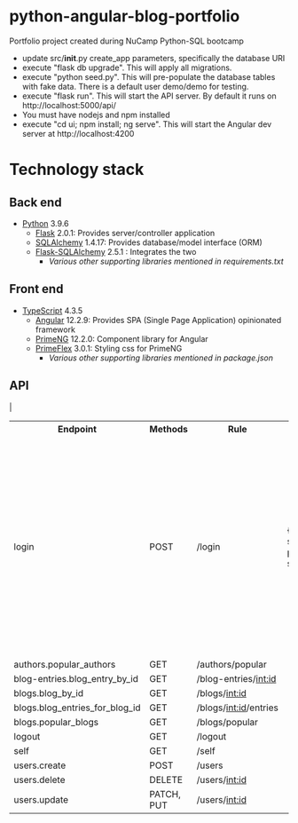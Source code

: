 # python-angular-blog-portfolio
Portfolio project created during NuCamp Python-SQL bootcamp

* update src/__init__.py create_app parameters, specifically the database URI
* execute "flask db upgrade".  This will apply all migrations.
* execute "python seed.py".  This will pre-populate the database tables with fake data.  There is a default user demo/demo for testing.
* execute "flask run".  This will start the API server.  By default it runs on http://localhost:5000/api/
* You must have nodejs and npm installed
* execute "cd ui; npm install; ng serve".  This will start the Angular dev server at http://localhost:4200

# Technology stack

## Back end
* [Python](http://python.org) 3.9.6
  * [Flask](https://flask.palletsprojects.com) 2.0.1:  Provides server/controller application
  * [SQLAlchemy](https://www.sqlalchemy.org) 1.4.17:  Provides database/model interface (ORM)
  * [Flask-SQLAlchemy](https://flask-sqlalchemy.palletsprojects.com) 2.5.1 : Integrates the two
    * *Various other supporting libraries mentioned in requirements.txt*

## Front end
* [TypeScript](https://www.typescriptlang.org) 4.3.5
  * [Angular](http://angular.io) 12.2.9:  Provides SPA (Single Page Application) opinionated framework
  * [PrimeNG](http://primefaces.org/primeng) 12.2.0:  Component library for Angular
  * [PrimeFlex](http://primefaces.org/primeflex) 3.0.1:  Styling css for PrimeNG
    * *Various other supporting libraries mentioned in package.json*

## API

   | <table>
        <tbody>
            <tr>
                <th>Endpoint</th>
                <th>Methods</th>
                <th>Rule</th>
                <th>Request</th>
                <th>Response</th>
                <th>Description</th>
            </tr>
            <tr>
                <td>login</td>
                <td>POST</td>
                <td>/login</td>
                <td>{username: str, password: str}</td>
                <td>
                    <ul>
                        <li>HTTP Status 400 if username or password are missing</li>
                        <li>HTTP Status 404 if username does not exist</li>
                        <li>True if logon was successful, else False</li>
                </td>
                <td>Creates Session in Flask</td>
            </tr>
            <tr>
                <td>authors.popular_authors</td>
                <td>GET</td>
                <td>/authors/popular</td>
                <td></td>
                <td></td>
                <td></td>
            </tr>
            <tr>
                <td>blog-entries.blog_entry_by_id</td>
                <td>GET</td>
                <td>/blog-entries/<int:id>
                </td>
                <td></td>
                <td></td>
                <td></td>
            </tr>
            <tr>
                <td>blogs.blog_by_id</td>
                <td>GET</td>
                <td>/blogs/<int:id>
                </td>
                <td></td>
                <td></td>
                <td></td>
            </tr>
            <tr>
                <td>blogs.blog_entries_for_blog_id</td>
                <td>GET</td>
                <td>/blogs/<int:id>/entries</td>
                <td></td>
                <td></td>
                <td></td>
            </tr>
            <tr>
                <td>blogs.popular_blogs</td>
                <td>GET</td>
                <td>/blogs/popular</td>
                <td></td>
                <td></td>
                <td></td>
            </tr>
            <tr>
                <td>logout</td>
                <td>GET</td>
                <td>/logout</td>
                <td></td>
                <td></td>
                <td></td>
            </tr>
            <tr>
                <td>self</td>
                <td>GET</td>
                <td>/self</td>
                <td></td>
                <td></td>
                <td></td>
            </tr>
            <tr>
                <td>users.create</td>
                <td>POST</td>
                <td>/users</td>
                <td></td>
                <td></td>
                <td></td>
            </tr>
            <tr>
                <td>users.delete</td>
                <td>DELETE</td>
                <td>/users/<int:id>
                </td>
                <td></td>
                <td></td>
                <td></td>
            </tr>
            <tr>
                <td>users.update</td>
                <td>PATCH, PUT</td>
                <td>/users/<int:id>
                </td>
                <td></td>
                <td></td>
                <td></td>
            </tr>
        </tbody>
    </table>
